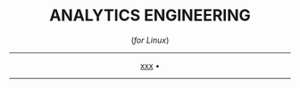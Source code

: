 <div align="center">
    
# ANALYTICS ENGINEERING
(*for Linux*)
<hr />

[xxx](#docker-general-info) •


</div>

<hr />
<br>